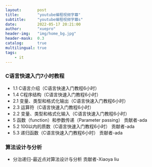 ```yaml
---
layout:       post
title:        "youtube编程视频字幕"
subtitle:     "youtube编程视频字幕s"
date:         2022-05-17 20:21:00
author:       "xuepro"
header-img:   "img/home_bg.jpg"
header-mask:  0.3
catalog:      true
multilingual: true
tags:
    - it
---
```


### C语言快速入门7小时教程

- 1.1 C语言介绍（C语言快速入门教程6小时）
- 1.4 C程序结构（C语言快速入门教程6小时）
- 2.1 变量、类型和格式化输出（C语言快速入门教程6小时）
- 2.3 运算符（C语言快速入门教程6小时）
- 2.2 变量、类型和格式化输入（C语言快速入门教程6小时）
- 5 函数（function）和参数传递（Parameter passing） 贡献者-ada
- 5.2 100以内的质数（C语言快速入门教程6小时）        贡献者-ada
- 5.3 递归函数（C语言快速入门教程6小时）  贡献者-ada

### 算法设计与分析

- 分治递归-最近点对算法设计与分析   贡献者-Xiaoya liu
